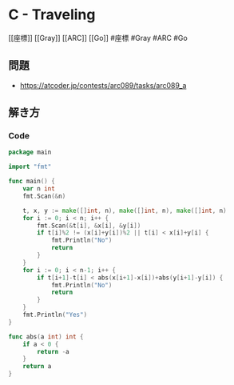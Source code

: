 # C - Traveling
[[座標]] [[Gray]] [[ARC]] [[Go]]
#座標 #Gray #ARC #Go 

## 問題
- https://atcoder.jp/contests/arc089/tasks/arc089_a

## 解き方
### Code
```go
package main

import "fmt"

func main() {
	var n int
	fmt.Scan(&n)

	t, x, y := make([]int, n), make([]int, n), make([]int, n)
	for i := 0; i < n; i++ {
		fmt.Scan(&t[i], &x[i], &y[i])
		if t[i]%2 != (x[i]+y[i])%2 || t[i] < x[i]+y[i] {
			fmt.Println("No")
			return
		}
	}
	for i := 0; i < n-1; i++ {
		if t[i+1]-t[i] < abs(x[i+1]-x[i])+abs(y[i+1]-y[i]) {
			fmt.Println("No")
			return
		}
	}
	fmt.Println("Yes")
}

func abs(a int) int {
	if a < 0 {
		return -a
	}
	return a
}
```
